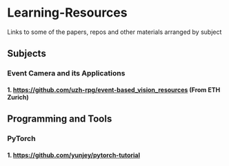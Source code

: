# Learning-Resources
Links to some of the papers, repos and other materials arranged by subject

## Subjects

### Event Camera and its Applications
#### 1. https://github.com/uzh-rpg/event-based_vision_resources (From ETH Zurich)

## Programming and Tools

### PyTorch
#### 1. https://github.com/yunjey/pytorch-tutorial
